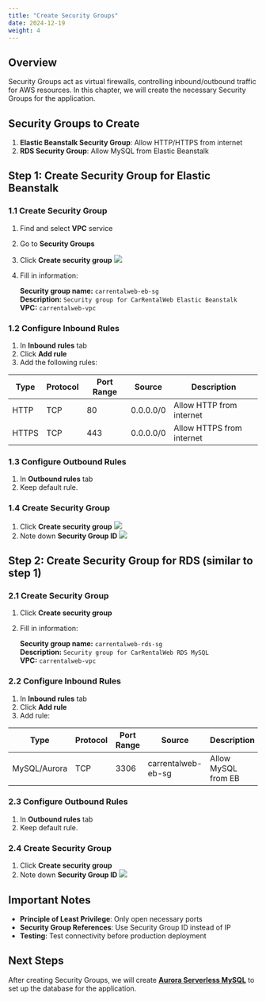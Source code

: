 ```yaml
---
title: "Create Security Groups"
date: 2024-12-19
weight: 4
---
```


## Overview

Security Groups act as virtual firewalls, controlling inbound/outbound traffic for AWS resources. In this chapter, we will create the necessary Security Groups for the application.

## Security Groups to Create

1. **Elastic Beanstalk Security Group**: Allow HTTP/HTTPS from internet
2. **RDS Security Group**: Allow MySQL from Elastic Beanstalk

## Step 1: Create Security Group for Elastic Beanstalk

### 1.1 Create Security Group
1. Find and select **VPC** service
2. Go to **Security Groups**
3. Click **Create security group**
![](https://kietlqag.github.io/AWS_DeploySpringBoot_EB_Aurora_CICD/images/004/01.png)
4. Fill in information:

    **Security group name:** `carrentalweb-eb-sg`  
    **Description:** `Security group for CarRentalWeb Elastic Beanstalk`  
    **VPC:** `carrentalweb-vpc`

### 1.2 Configure Inbound Rules
1. In **Inbound rules** tab
2. Click **Add rule**
3. Add the following rules:

| Type | Protocol | Port Range | Source | Description |
|------|----------|------------|--------|-------------|
| HTTP | TCP | 80 | 0.0.0.0/0 | Allow HTTP from internet |
| HTTPS | TCP | 443 | 0.0.0.0/0 | Allow HTTPS from internet |

### 1.3 Configure Outbound Rules
1. In **Outbound rules** tab
2. Keep default rule.

### 1.4 Create Security Group
1. Click **Create security group**
![](https://kietlqag.github.io/AWS_DeploySpringBoot_EB_Aurora_CICD/images/004/02.png)
2. Note down **Security Group ID**
![](https://kietlqag.github.io/AWS_DeploySpringBoot_EB_Aurora_CICD/images/004/03.png)

## Step 2: Create Security Group for RDS (similar to step 1)

### 2.1 Create Security Group
1. Click **Create security group**
2. Fill in information:

    **Security group name:** `carrentalweb-rds-sg`  
    **Description:** `Security group for CarRentalWeb RDS MySQL`  
    **VPC:** `carrentalweb-vpc`

### 2.2 Configure Inbound Rules
1. In **Inbound rules** tab
2. Click **Add rule**
3. Add rule:

| Type | Protocol | Port Range | Source | Description |
|------|----------|------------|--------|-------------|
| MySQL/Aurora | TCP | 3306 | carrentalweb-eb-sg | Allow MySQL from EB |

### 2.3 Configure Outbound Rules
1. In **Outbound rules** tab
2. Keep default rule.

### 2.4 Create Security Group
1. Click **Create security group**
2. Note down **Security Group ID**
![](https://kietlqag.github.io/AWS_DeploySpringBoot_EB_Aurora_CICD/images/004/04.png)

## Important Notes

- **Principle of Least Privilege**: Only open necessary ports
- **Security Group References**: Use Security Group ID instead of IP
- **Testing**: Test connectivity before production deployment

## Next Steps

After creating Security Groups, we will create **[Aurora Serverless MySQL](../5-Tao-Aurora-Database/)** to set up the database for the application. 